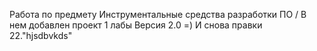 Работа по предмету Инструментальные средства разработки ПО   /
В нем добавлен проект 1 лабы 
Версия 2.0 =)
И снова правки 22."hjsdbvkds" 
